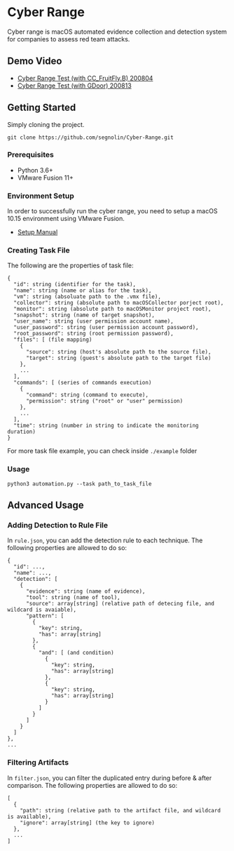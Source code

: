 # Cyber Range

Cyber range is macOS automated evidence collection and detection system for companies to assess red team attacks.

## Demo Video

- [Cyber Range Test (with CC_FruitFly.B) 200804](https://www.youtube.com/watch?v=1OqosE6Mlag)
- [Cyber Range Test (with GDoor) 200813](https://www.youtube.com/watch?v=Im991W4UdRQ)

## Getting Started

Simply cloning the project.

```
git clone https://github.com/segnolin/Cyber-Range.git
```

### Prerequisites

- Python 3.6+
- VMware Fusion 11+

### Environment Setup

In order to successfully run the cyber range, you need to setup a macOS 10.15 environment using VMware Fusion.

- [Setup Manual](https://hackmd.io/9H8eszwjSO6qNJgl4Nij-g)

### Creating Task File

The following are the properties of task file:
```
{
  "id": string (identifier for the task),
  "name": string (name or alias for the task),
  "vm": string (absoluate path to the .vmx file),
  "collector": string (absolute path to macOSCollector porject root),
  "monitor": string (absolute path to macOSMonitor project root),
  "snapshot": string (name of target snapshot),
  "user_name": string (user permission account name),
  "user_password": string (user permission account password),
  "root_password": string (root permission password),
  "files": [ (file mapping)
    {
      "source": string (host's absolute path to the source file),
      "target": string (guest's absolute path to the target file)
    },
    ...
  ],
  "commands": [ (series of commands execution)
    {
      "command": string (command to execute),
      "permission": string ("root" or "user" permission)
    },
    ...
  ],
  "time": string (number in string to indicate the monitoring duration)
}
```

For more task file example, you can check inside `./example` folder

### Usage

```
python3 automation.py --task path_to_task_file
```

## Advanced Usage

### Adding Detection to Rule File

In `rule.json`, you can add the detection rule to each technique.
The following properties are allowed to do so:

```
{
  "id": ...,
  "name": ...,
  "detection": [
    {
      "evidence": string (name of evidence),
      "tool": string (name of tool),
      "source": array[string] (relative path of detecing file, and wildcard is avaiable),
      "pattern": [
        {
          "key": string,
          "has": array[string]
        },
        {
          "and": [ (and condition)
            {
              "key": string,
              "has": array[string]
            },
            {
              "key": string,
              "has": array[string]
            }
          ]
        }
      ]
    }
  ]
},
...
```

### Filtering Artifacts

In `filter.json`, you can filter the duplicated entry during before & after comparison.
The following properties are allowed to do so:
```
[
  {
    "path": string (relative path to the artifact file, and wildcard is available),
    "ignore": array[string] (the key to ignore)
  },
  ...
]
```
